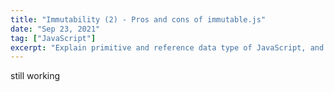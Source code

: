 ```yaml
---
title: "Immutability (2) - Pros and cons of immutable.js"
date: "Sep 23, 2021"
tag: ["JavaScript"]
excerpt: "Explain primitive and reference data type of JavaScript, and immutability of object..."
---
```


still working
